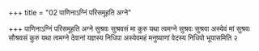 +++
title = "02 पाणिनाऽग्निं परिसमूहति अग्ने"

+++
पाणिनाऽग्निं परिसमूहति अग्ने सुश्रवः सुश्रवसं मा कुरु यथा त्वमग्ने सुश्रवः सुश्रवा अस्येवं मां सुश्रवः सौश्रवसं कुरु यथा त्वमग्ने देवानां यज्ञस्य निधिपा अस्येवमहं मनुष्याणां वेदस्य निधिपो भूयासमिति २